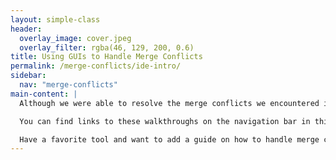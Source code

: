 ```yaml
---
layout: simple-class
header:
  overlay_image: cover.jpeg
  overlay_filter: rgba(46, 129, 200, 0.6)
title: Using GUIs to Handle Merge Conflicts
permalink: /merge-conflicts/ide-intro/
sidebar:
  nav: "merge-conflicts"
main-content: |
  Although we were able to resolve the merge conflicts we encountered in this course within the GitHub user interface, sometimes we need to resolve merge conflicts locally. This section is going to outline how merge conflicts can be resolved in text editors like [Atom](https://atom.io/) or [Visual Studio Code](https://code.visualstudio.com/) and Integrated Development Environments (IDEs) like [Visual Studio](https://www.visualstudio.com/) and [Eclipse](https://www.eclipse.org/ide/).

  You can find links to these walkthroughs on the navigation bar in this course.

  Have a favorite tool and want to add a guide on how to handle merge conflicts in it? Contribute to the [GitHub Training Kit](https://github.com/github/training-kit) repository.
---
```

